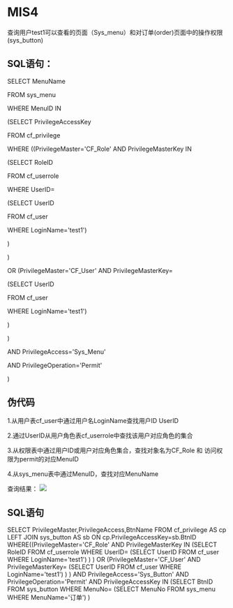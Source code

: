 # MIS4

 查询用户test1可以查看的页面（Sys_menu）和对订单(order)页面中的操作权限(sys_button)

## SQL语句：

SELECT MenuName 

FROM sys_menu 

WHERE MenuID IN

(SELECT PrivilegeAccessKey

FROM cf_privilege

WHERE ((PrivilegeMaster='CF_Role' AND PrivilegeMasterKey IN

(SELECT RoleID

FROM cf_userrole

WHERE UserID=

(SELECT UserID

FROM cf_user

WHERE LoginName='test1')

)

)

OR (PrivilegeMaster='CF_User' AND PrivilegeMasterKey=

(SELECT UserID

FROM cf_user

WHERE LoginName='test1')

)

)

AND PrivilegeAccess='Sys_Menu'

AND PrivilegeOperation='Permit'

) 

## 伪代码
1.从用户表cf_user中通过用户名LoginName查找用户ID UserID

2.通过UserID从用户角色表cf_userrole中查找该用户对应角色的集合

3.从权限表中通过用户ID或用户对应角色集合，查找对象名为CF_Role 和 访问权限为permit的对应MenuID

4.从sys_menu表中通过MenuID，查找对应MenuName

查询结果：
![](/)



## SQL语句
SELECT PrivilegeMaster,PrivilegeAccess,BtnName
FROM cf_privilege AS cp LEFT JOIN sys_button AS sb ON cp.PrivilegeAccessKey=sb.BtnID
WHERE((PrivilegeMaster='CF_Role' AND PrivilegeMasterKey IN
(SELECT RoleID
FROM cf_userrole
WHERE UserID=
(SELECT UserID
FROM cf_user
WHERE LoginName='test1')
)
)
OR (PrivilegeMaster='CF_User' AND PrivilegeMasterKey=
(SELECT UserID
FROM cf_user
WHERE LoginName='test1')
)
)
AND PrivilegeAccess='Sys_Button'
AND PrivilegeOperation='Permit'
AND PrivilegeAccessKey IN 
(SELECT BtnID
FROM sys_button
WHERE MenuNo=
(SELECT MenuNo
FROM sys_menu
WHERE MenuName='订单')
)
